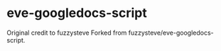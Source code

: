 eve-googledocs-script
=====================
Original credit to fuzzysteve
Forked from fuzzysteve/eve-googledocs-script.


